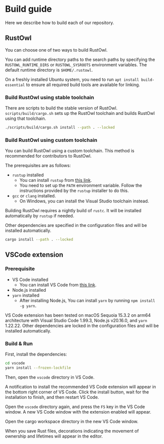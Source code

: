 # Build guide

Here we describe how to build each of our repository.

## RustOwl

You can choose one of two ways to build RustOwl.

You can add runtime directory paths to the search paths by specifying the `RUSTOWL_RUNTIME_DIRS` or `RUSTOWL_SYSROOTS` environment variables.
The default runtime directory is `$HOME/.rustowl`.

On a freshly installed Ubuntu system, you need to run `apt install build-essential` to ensure all required build tools are available for linking.

### Build RustOwl using stable toolchain

There are scripts to build the stable version of RustOwl.
`scripts/build/cargo.sh` sets up the RustOwl toolchain and builds RustOwl using that toolchain.

```bash
./scripts/build/cargo.sh install --path . --locked
```

### Build RustOwl using custom toolchain

You can build RustOwl using a custom toolchain. This method is recommended for contributors to RustOwl.

The prerequisites are as follows:

- `rustup` installed
  - You can install `rustup` from [this link](https://rustup.rs/).
  - You need to set up the `PATH` environment variable. Follow the instructions provided by the `rustup` installer to do this.
- `gcc` or `clang` installed.
  - On Windows, you can install the Visual Studio toolchain instead.

Building RustOwl requires a nightly build of `rustc`. It will be installed automatically by `rustup` if needed.

Other dependencies are specified in the configuration files and will be installed automatically.

```bash
cargo install --path . --locked
```

## VSCode extension

### Prerequisite

- VS Code installed
  - You can install VS Code from [this link](https://code.visualstudio.com/).
- Node.js installed
- `yarn` installed
  - After installing Node.js, You can install `yarn` by running `npm install -g yarn`.

VS Code extension has been tested on macOS Sequoia 15.3.2 on arm64 architecture with Visual Studio Code 1.99.3, Node.js v20.16.0, and `yarn` 1.22.22.
Other dependencies are locked in the configuration files and will be installed automatically.

### Build & Run

First, install the dependencies:

```bash
cd vscode
yarn install --frozen-lockfile
```

Then, open the `vscode` directory in VS Code.

A notification to install the recommended VS Code extension will appear in the bottom right corner of VS Code.
Click the install button, wait for the installation to finish, and then restart VS Code.

Open the `vscode` directory again, and press the `F5` key in the VS Code window.
A new VS Code window with the extension enabled will appear.

Open the cargo workspace directory in the new VS Code window.

When you save Rust files, decorations indicating the movement of ownership and lifetimes will appear in the editor.
